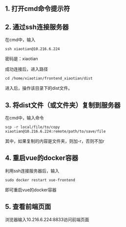 ## 1. 打开cmd命令提示符

## 2. 通过ssh连接服务器

在cmd中，输入
```
ssh xiaotian@10.216.6.224
```
密码是：xiaotian

成功连接后，进入路径
```
cd /home/xiaotian/frontend_xiaotian/dist
```
进入后，操作该目录下的dist文件。

## 3. 将dist文件（或文件夹）复制到服务器

在cmd中，输入命令
```
scp -r local/file/to/copy xiaotian@10.216.6.224:remote/path/to/save/file
```
其中，如果复制的内容是文件夹，则加-r，否则不加r

## 4. 重启vue的docker容器

利用ssh连接服务器后，输入
```
sudo docker restart vue-frontend
```
即可重启vue的docker容器

## 5. 查看前端页面

浏览器输入10.216.6.224:8833访问前端页面

